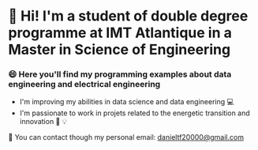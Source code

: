 # :wave: Hi! I'm a student of double degree programme at IMT Atlantique in a Master in Science of Engineering

### :smile: Here you'll find my programming examples about data engineering and electrical engineering
- I'm improving my abilities in data science and data engineering :computer:
- I'm passionate to work in projets related to the energetic transition and innovation :book: :bulb:

:email: You can contact though my personal email: danieltf20000@gmail.com

